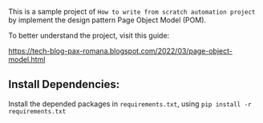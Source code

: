 This is a sample project of `How to write from scratch automation project` by implement the design pattern Page Object Model (POM).

To better understand the project, visit this guide:

https://tech-blog-pax-romana.blogspot.com/2022/03/page-object-model.html

## Install Dependencies:

Install the depended packages in `requirements.txt`, using `pip install -r requirements.txt`
